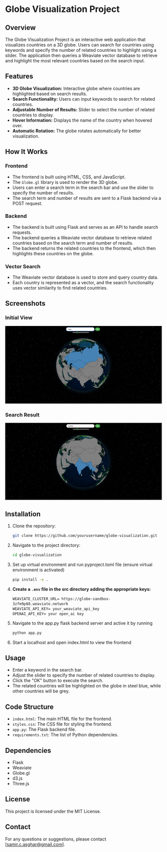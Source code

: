# Globe Visualization Project

## Overview

The Globe Visualization Project is an interactive web application that visualizes countries on a 3D globe. Users can search for countries using keywords and specify the number of related countries to highlight using a slider. The application then queries a Weaviate vector database to retrieve and highlight the most relevant countries based on the search input.

## Features

- **3D Globe Visualization:** Interactive globe where countries are highlighted based on search results.
- **Search Functionality:** Users can input keywords to search for related countries.
- **Adjustable Number of Results:** Slider to select the number of related countries to display.
- **Hover Information:** Displays the name of the country when hovered over.
- **Automatic Rotation:** The globe rotates automatically for better visualization.

## How It Works

### Frontend

- The frontend is built using HTML, CSS, and JavaScript.
- The `Globe.gl` library is used to render the 3D globe.
- Users can enter a search term in the search bar and use the slider to specify the number of results.
- The search term and number of results are sent to a Flask backend via a POST request.

### Backend

- The backend is built using Flask and serves as an API to handle search requests.
- The backend queries a Weaviate vector database to retrieve related countries based on the search term and number of results.
- The backend returns the related countries to the frontend, which then highlights these countries on the globe.

### Vector Search

- The Weaviate vector database is used to store and query country data.
- Each country is represented as a vector, and the search functionality uses vector similarity to find related countries.

## Screenshots

### Initial View
![Initial View](./img.png)

### Search Result
![Search Result](./img2.png)

## Installation

1. Clone the repository:
   ```sh
   git clone https://github.com/yourusername/globe-visualization.git

2. Navigate to the project directory:
   ```sh
   cd globe-visualization

3. Set up virtual environment and run pyproject.toml file (ensure virtual environment is activated)
   ```sh 
   pip install -e .

4. **Create a `.env` file in the src directory adding the appropriate keys:**
    ```env
    WEAVIATE_CLUSTER_URL= https://globe-sandbox-3zfm9p88.weaviate.network
    WEAVIATE_API_KEY= your_weaviate_api_key
    OPENAI_API_KEY= your open_ai key
    ```

5. Navigate to the app.py flask backend server and active it by running
   ```sh
   python app.py

6. Start a localhost and open index.html to view the frontend


## Usage

- Enter a keyword in the search bar.
- Adjust the slider to specify the number of related countries to display.
- Click the "OK" button to execute the search.
- The related countries will be highlighted on the globe in steel blue, while other countries will be grey.

## Code Structure

- `index.html`: The main HTML file for the frontend.
- `styles.css`: The CSS file for styling the frontend.
- `app.py`: The Flask backend file.
- `requirements.txt`: The list of Python dependencies.

## Dependencies

- Flask
- Weaviate
- Globe.gl
- d3.js
- Three.js

## License

This project is licensed under the MIT License.

## Contact

For any questions or suggestions, please contact [samir.c.asghar@gmail.com].